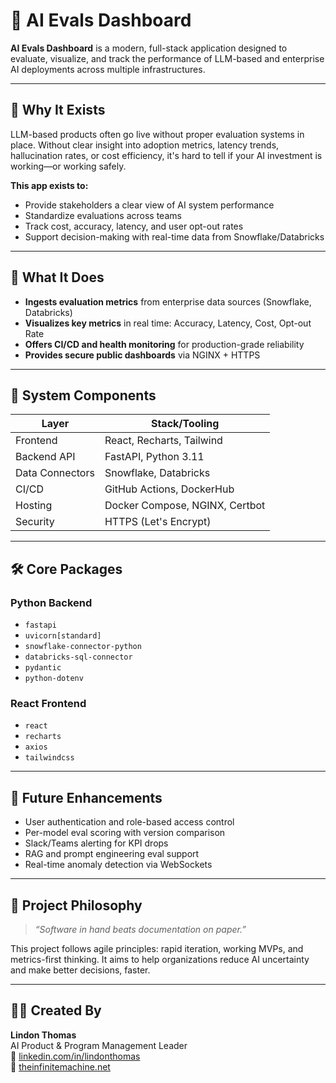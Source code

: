# 🧠 AI Evals Dashboard

**AI Evals Dashboard** is a modern, full-stack application designed to evaluate, visualize, and track the performance of LLM-based and enterprise AI deployments across multiple infrastructures.

---

## 🌟 Why It Exists

LLM-based products often go live without proper evaluation systems in place. Without clear insight into adoption metrics, latency trends, hallucination rates, or cost efficiency, it's hard to tell if your AI investment is working—or working safely.

**This app exists to:**
- Provide stakeholders a clear view of AI system performance
- Standardize evaluations across teams
- Track cost, accuracy, latency, and user opt-out rates
- Support decision-making with real-time data from Snowflake/Databricks

---

## 🚀 What It Does

- **Ingests evaluation metrics** from enterprise data sources (Snowflake, Databricks)
- **Visualizes key metrics** in real time: Accuracy, Latency, Cost, Opt-out Rate
- **Offers CI/CD and health monitoring** for production-grade reliability
- **Provides secure public dashboards** via NGINX + HTTPS

---

## 🧩 System Components

| Layer            | Stack/Tooling                      |
|------------------|-----------------------------------|
| Frontend         | React, Recharts, Tailwind         |
| Backend API      | FastAPI, Python 3.11              |
| Data Connectors  | Snowflake, Databricks             |
| CI/CD            | GitHub Actions, DockerHub         |
| Hosting          | Docker Compose, NGINX, Certbot    |
| Security         | HTTPS (Let's Encrypt)             |

---

## 🛠️ Core Packages

### Python Backend
- `fastapi`
- `uvicorn[standard]`
- `snowflake-connector-python`
- `databricks-sql-connector`
- `pydantic`
- `python-dotenv`

### React Frontend
- `react`
- `recharts`
- `axios`
- `tailwindcss`

---

## 🧠 Future Enhancements
- User authentication and role-based access control
- Per-model eval scoring with version comparison
- Slack/Teams alerting for KPI drops
- RAG and prompt engineering eval support
- Real-time anomaly detection via WebSockets

---

## 📎 Project Philosophy
> *“Software in hand beats documentation on paper.”*

This project follows agile principles: rapid iteration, working MVPs, and metrics-first thinking. It aims to help organizations reduce AI uncertainty and make better decisions, faster.

---

## 👨‍💻 Created By
**Lindon Thomas**  
AI Product & Program Management Leader  
🔗 [linkedin.com/in/lindonthomas](https://linkedin.com/in/lindonthomas)  
🔗 [theinfinitemachine.net](https://www.theinfinitemachine.net)
